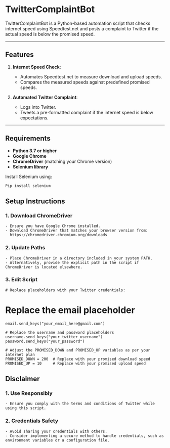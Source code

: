 # TwitterComplaintBot

TwitterComplaintBot is a Python-based automation script that checks internet speed using Speedtest.net and posts a complaint to Twitter if the actual speed is below the promised speed.

---

## Features

1. **Internet Speed Check**:
   - Automates Speedtest.net to measure download and upload speeds.
   - Compares the measured speeds against predefined promised speeds.

2. **Automated Twitter Complaint**:
   - Logs into Twitter.
   - Tweets a pre-formatted complaint if the internet speed is below expectations.

---

## Requirements

- **Python 3.7 or higher**
- **Google Chrome**
- **ChromeDriver** (matching your Chrome version)
- **Selenium library**

Install Selenium using:

    Pip install selenium

## Setup Instructions

### 1. Download ChromeDriver
    - Ensure you have Google Chrome installed.
    - Download ChromeDriver that matches your browser version from:
      https://chromedriver.chromium.org/downloads

### 2. Update Paths

    - Place ChromeDriver in a directory included in your system PATH.
    - Alternatively, provide the explicit path in the script if ChromeDriver is located elsewhere.

### 3. Edit Script

    # Replace placeholders with your Twitter credentials:

# Replace the email placeholder

    email.send_keys("your_email_here@gmail.com")  
    
    # Replace the username and password placeholders
    username.send_keys("your_twitter_username")  
    password.send_keys("your_password")
    
    # Adjust the PROMISED_DOWN and PROMISED_UP variables as per your internet plan
    PROMISED_DOWN = 200  # Replace with your promised download speed
    PROMISED_UP = 10     # Replace with your promised upload speed

## Disclaimer

### 1. Use Responsibly

    - Ensure you comply with the terms and conditions of Twitter while using this script.

### 2. Credentials Safety

    - Avoid sharing your credentials with others.
    - Consider implementing a secure method to handle credentials, such as environment variables or a configuration file.

